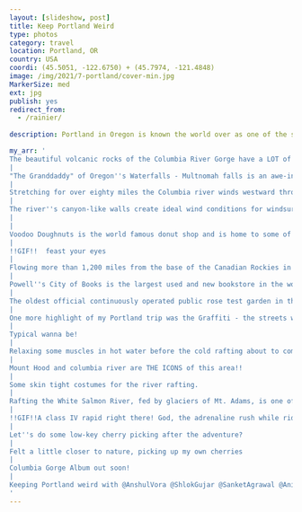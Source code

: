 ```yaml
---
layout: [slideshow, post]
title: Keep Portland Weird
type: photos
category: travel
location: Portland, OR
country: USA
coordi: (45.5051, -122.6750) + (45.7974, -121.4848)
image: /img/2021/7-portland/cover-min.jpg
MarkerSize: med
ext: jpg
publish: yes
redirect_from:
  - /rainier/ 
    
description: Portland in Oregon is known the world over as one of the sweetest, friendliest, and most charming cities in the United States. Being just 2 hours drive from our home base Seattle, why leave it unexplored?

my_arr: '
The beautiful volcanic rocks of the Columbia River Gorge have a LOT of history stored within them!
|
"The Granddaddy" of Oregon''s Waterfalls - Multnomah falls is an awe-inspiring cascade of icy water, and we experienced the power and beauty of nature up close and with ease
|
Stretching for over eighty miles the Columbia river winds westward through the Cascade Range, the Columbia River Gorge is a geologic wonder formed by Glacial floods. It is the only sea-level passage to cross the Cascade Mountains
|
The river''s canyon-like walls create ideal wind conditions for windsurfing and sailing
|
|
Voodoo Doughnuts is the world famous donut shop and is home to some of the funkiest donuts you will ever come across in your entire life 
|
!!GIF!!  feast your eyes
|
Flowing more than 1,200 miles from the base of the Canadian Rockies in British Columbia to its mouth at the Pacific Ocean, the Columbia River is a defining part of Portland’s geography, culture and history.  
|
Powell''s City of Books is the largest used and new bookstore in the world, occupying an entire city block and housing approximately one million books. 
|
The oldest official continuously operated public rose test garden in the United States
|
One more highlight of my Portland trip was the Graffiti - the streets were full with it, just adding a beautiful charm to the city
|
Typical wanna be!
|
Relaxing some muscles in hot water before the cold rafting about to come up tomorrow!
|
Mount Hood and columbia river are THE ICONS of this area!!
|
Some skin tight costumes for the river rafting.
|
Rafting the White Salmon River, fed by glaciers of Mt. Adams, is one of the best-kept recreation secrets of the Pacific Northwest where you can experince some of the most thrilling and sporty III-IV rapids in the area.
|
!!GIF!!A class IV rapid right there! God, the adrenaline rush while riding those wild rapids is probably unparalleled.
|
Let''s do some low-key cherry picking after the adventure?
|
Felt a little closer to nature, picking up my own cherries
|
Columbia Gorge Album out soon!
|
Keeping Portland weird with @AnshulVora @ShlokGujar @SanketAgrawal @AnishGupta
'
---
```

<!-- http://compressjpeg.com -->
<!-- http://compressimage.toolur.com/ 1024, 400-->
<!-- https://ezgif.com/optimize/ remove second and then lossy 50. Best is transparency. Fuzzy 6-->
<!-- https://support.google.com/blogger/thread/1950766?hl=en -->
<!-- bundle exec jekyll serve -->
